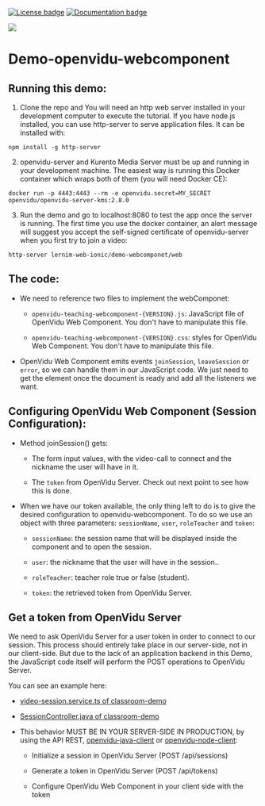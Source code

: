 [![License badge](https://img.shields.io/badge/license-Apache2-orange.svg)](http://www.apache.org/licenses/LICENSE-2.0)
[![Documentation badge](https://readthedocs.org/projects/fiware-orion/badge/?version=latest)](http://openvidu.io/docs/home/)

[![][OpenViduLogo]](http://openvidu.io)

# Demo-openvidu-webcomponent

## Running this demo:

1) Clone the repo and You will need an http web server installed in your development computer to execute the tutorial. If you have node.js installed, you can use http-server to serve application files. It can be installed with:

  `npm install -g http-server`

2) openvidu-server and Kurento Media Server must be up and running in your development machine. The easiest way is running this Docker container which wraps both of them (you will need Docker CE):

  `docker run -p 4443:4443 --rm -e openvidu.secret=MY_SECRET openvidu/openvidu-server-kms:2.8.0`

3) Run the demo and go to localhost:8080 to test the app once the server is running. The first time you use the docker container, an alert message will suggest you accept the self-signed certificate of openvidu-server when you first try to join a video:

  `http-server lernim-web-ionic/demo-webcomponet/web`


## The code:

* We need to reference two files to implement the webComponet:

  * `openvidu-teaching-webcomponent-{VERSION}.js`: JavaScript file of OpenVidu Web Component. You don't have to manipulate this file.
  
  * `openvidu-teaching-webcomponent-{VERSION}.css`: styles for OpenVidu Web Component. You don't have to manipulate this file.
  
* OpenVidu Web Component emits events `joinSession`, `leaveSession` or `error`, so we can handle them in our JavaScript code. We just need to get the element once the document is ready and add all the listeners we want.


## Configuring OpenVidu Web Component (Session Configuration):

* Method joinSession() gets:

  * The form input values, with the video-call to connect and the nickname the user will have in it.
  
  * The `token` from OpenVidu Server. Check out next point to see how this is done.
  
* When we have our token available, the only thing left to do is to give the desired configuration to openvidu-webcomponent. To do so we use an object with three parameters: `sessionName`, `user`, `roleTeacher` and `token`:

  * `sessionName`: the session name that will be displayed inside the component and to open the session.
  
  * `user`: the nickname that the user will have in the session..
  
  * `roleTeacher`: teacher role true or false (student).
  
  * `token`: the retrieved token from OpenVidu Server.


## Get a token from OpenVidu Server

We need to ask OpenVidu Server for a user token in order to connect to our session. This process should entirely take place in our server-side, not in our client-side. But due to the lack of an application backend in this Demo, the JavaScript code itself will perform the POST operations to OpenVidu Server.

You can see an example here:

* [video-session.service.ts of classroom-demo](https://github.com/OpenVidu/classroom-demo/blob/master/src/angular/frontend/src/app/services/video-session.service.ts)

* [SessionController.java of classroom-demo](https://github.com/OpenVidu/classroom-demo/blob/master/src/main/java/io/openvidu/classroom/demo/session_manager/SessionController.java)

* This behavior MUST BE IN YOUR SERVER-SIDE IN PRODUCTION, by using the API REST, [openvidu-java-client](https://openvidu.io/docs/reference-docs/openvidu-java-client/) or [openvidu-node-client](https://openvidu.io/docs/reference-docs/openvidu-node-client/):

  * Initialize a session in OpenVidu Server (POST /api/sessions)
 
  * Generate a token in OpenVidu Server (POST /api/tokens)
 
  * Configure OpenVidu Web Component in your client side with the token
  

[OpenViduLogo]: https://secure.gravatar.com/avatar/5daba1d43042f2e4e85849733c8e5702?s=120
